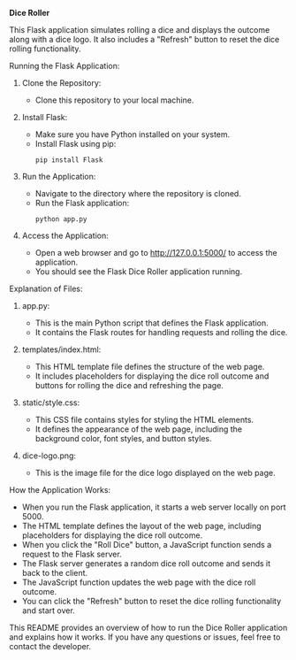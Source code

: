 **Dice Roller** 


This Flask application simulates rolling a dice and displays the outcome along with a dice logo. It also includes a "Refresh" button to reset the dice rolling functionality.

Running the Flask Application:

1. Clone the Repository:
   - Clone this repository to your local machine.

2. Install Flask:
   - Make sure you have Python installed on your system.
   - Install Flask using pip:
     ```
     pip install Flask
     ```

3. Run the Application:
   - Navigate to the directory where the repository is cloned.
   - Run the Flask application:
     ```
     python app.py
     ```

4. Access the Application:
   - Open a web browser and go to http://127.0.0.1:5000/ to access the application.
   - You should see the Flask Dice Roller application running.

Explanation of Files:

1. app.py:
   - This is the main Python script that defines the Flask application.
   - It contains the Flask routes for handling requests and rolling the dice.

2. templates/index.html:
   - This HTML template file defines the structure of the web page.
   - It includes placeholders for displaying the dice roll outcome and buttons for rolling the dice and refreshing the page.

3. static/style.css:
   - This CSS file contains styles for styling the HTML elements.
   - It defines the appearance of the web page, including the background color, font styles, and button styles.

4. dice-logo.png:
   - This is the image file for the dice logo displayed on the web page.

How the Application Works:

- When you run the Flask application, it starts a web server locally on port 5000.
- The HTML template defines the layout of the web page, including placeholders for displaying the dice roll outcome.
- When you click the "Roll Dice" button, a JavaScript function sends a request to the Flask server.
- The Flask server generates a random dice roll outcome and sends it back to the client.
- The JavaScript function updates the web page with the dice roll outcome.
- You can click the "Refresh" button to reset the dice rolling functionality and start over.

This README provides an overview of how to run the Dice Roller application and explains how it works. If you have any questions or issues, feel free to contact the developer.

